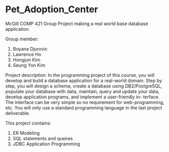 # Pet_Adoption_Center

McGill COMP 421 Group Project making a real world base database application

Group member:
  1. Boyana Djurovic
  2. Lawrence Ho
  3. Hongjun Kim
  4. Seung Yon Kim
  
Project description:
In the programming project of this course, you will develop and build a database application for a real-world domain. 
Step by step, you will design a schema, create a database using DB2/PostgreSQL, populate your database with data, maintain, query and update your data, develop application programs, and implement a user-friendly in- terface. 
The interface can be very simple so no requirement for web-programming, etc. You will only use a standard programming language in the last project deliverable. 

This project contains:
  1. ER Modeling
  2. SQL statements and queires
  3. JDBC Application Programming
  
